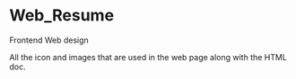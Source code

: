 # Web_Resume
Frontend Web design

All the icon and images that are used in the web page along with the HTML doc.
